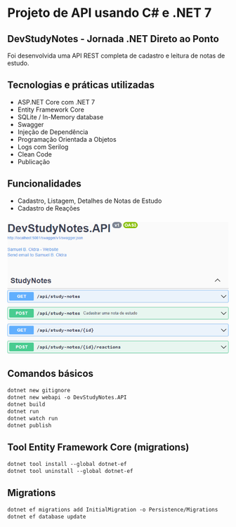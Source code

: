 # Projeto de API usando C# e .NET 7

## DevStudyNotes - Jornada .NET Direto ao Ponto

Foi desenvolvida uma API REST completa de cadastro e leitura de notas de estudo.

## Tecnologias e práticas utilizadas
- ASP.NET Core com .NET 7
- Entity Framework Core
- SQLite / In-Memory database
- Swagger
- Injeção de Dependência
- Programação Orientada a Objetos
- Logs com Serilog
- Clean Code
- Publicação

## Funcionalidades
- Cadastro, Listagem, Detalhes de Notas de Estudo
- Cadastro de Reações

###

![alt text](https://raw.githubusercontent.com/samuel-oldra/DevStudyNotes.API/main/README_IMGS/swagger_ui.png)

## Comandos básicos
```
dotnet new gitignore
dotnet new webapi -o DevStudyNotes.API
dotnet build
dotnet run
dotnet watch run
dotnet publish
```

## Tool Entity Framework Core (migrations)
```
dotnet tool install --global dotnet-ef
dotnet tool uninstall --global dotnet-ef
```

## Migrations
```
dotnet ef migrations add InitialMigration -o Persistence/Migrations
dotnet ef database update
```